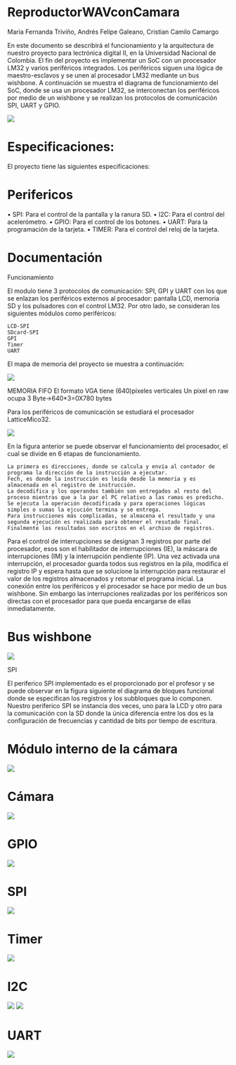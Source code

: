 # ReproductorWAVconCamara

Maria Fernanda Triviño, Andrés Felipe Galeano, Cristian Camilo Camargo

En este documento se describirá el funcionamiento y la arquitectura de nuestro proyecto para lectrónica digital II, en la Universidad Nacional de Colombia. El fin del proyecto es implementar un SoC con un procesador LM32 y varios periféricos integrados. Los periféricos siguen una lógica de maestro-esclavos y se unen al procesador LM32 mediante un bus wishbone.
A continuación se muestra el diagrama de funcionamiento del SoC, donde se usa un procesador LM32, se interconectan los periféricos por medio de un wishbone y se realizan los protocolos de comunicación SPI, UART y GPIO.<br />

![](https://raw.githubusercontent.com/afgaleanog/ReproductorWAVconCamara/master/reproductorwav.png)

# Especificaciones:

El proyecto tiene las siguientes especificaciones:



# Perifericos

• SPI: Para el control de la pantalla y la ranura SD.
• I2C: Para el control del acelerómetro.
• GPIO: Para el control de los botones.
• UART: Para la programación de la tarjeta.
• TIMER: Para el control del reloj de la tarjeta. 


# Documentación

Funcionamiento

El modulo tiene 3 protocolos de comunicación: SPI, GPI y UART con los que se enlazan los periféricos externos al procesador: pantalla LCD, memoria SD y los pulsadores con el control LM32. Por otro lado, se consideran los siguientes módulos como periféricos:

    LCD-SPI
    SDcard-SPI
    GPI
    Timer
    UART

El mapa de memoria del proyecto se muestra a continuación:

![](https://raw.githubusercontent.com/afgaleanog/ReproductorWAVconCamara/master/mapadememoria.png)


MEMORIA FIFO
El formato VGA tiene (640)píxeles verticales
Un pixel en raw ocupa 3 Byte->640*3=0X780 bytes

Para los periféricos de comunicación se estudiará el procesador LatticeMico32.

![](https://raw.githubusercontent.com/afgaleanog/ReproductorWAVconCamara/master/lm32.png)

En la figura anterior se puede observar el funcionamiento del procesador, el cual se divide en 6 etapas de funcionamiento.

    La primera es direcciones, donde se calcula y envía al contador de programa la dirección de la instrucción a ejecutar.
    Fech, es donde la instrucción es leida desde la memoria y es almacenada en el registro de instrucción.
    La decodifica y los operandos también son entregados al resto del proceso mientras que a la par el PC relativo a las ramas es predicho.
    Se ejecuta la operación decodificada y para operaciones lógicas simples o sumas la ejcución termina y se entrega.
    Para instrucciones más complicadas, se almacena el resultado y una segunda ejecución es realizada para obtener el resutado final.
    Finalmente los resultados son escritos en el archivo de registros.

Para el control de interrupciones se designan 3 registros por parte del procesador, esos son el habilitador de interrupciones (IE), la máscara de interrupciones (IM) y la interrupción pendiente (IP). Una vez activada una interrupción, el procesador guarda todos sus registros en la pila, modifica el registro IP y espera hasta que se solucione la interrupción para restaurar el valor de los registros almacenados y retomar el programa inicial. La conexión entre los periféricos y el procesador se hace por medio de un bus wishbone. Sin embargo las interrupciones realizadas por los periféricos son directas con el procesador para que pueda encargarse de ellas inmediatamente.


# Bus wishbone

![](https://raw.githubusercontent.com/afgaleanog/ReproductorWAVconCamara/master/wishbone.png)

SPI

El periferico SPI implementado es el proporcionado por el profesor y se puede observar en la figura siguiente el diagrama de bloques funcional donde se especifican los registros y los subbloques que lo componen. Nuestro periferico SPI se instancia dos veces, uno para la LCD y otro para la comunicación con la SD donde la única diferencia entre los dos es la configuración de frecuencias y cantidad de bits por tiempo de escritura.


# Módulo interno de la cámara

![](https://raw.githubusercontent.com/afgaleanog/ReproductorWAVconCamara/master/modulocamara.png)

# Cámara

![](https://raw.githubusercontent.com/afgaleanog/ReproductorWAVconCamara/master/camara.png)

# GPIO

![](https://raw.githubusercontent.com/afgaleanog/ReproductorWAVconCamara/master/gpio.png)

# SPI

![](https://raw.githubusercontent.com/afgaleanog/ReproductorWAVconCamara/master/spi.png)

# Timer

![](https://raw.githubusercontent.com/afgaleanog/ReproductorWAVconCamara/master/timer.png)

# I2C

![](https://raw.githubusercontent.com/afgaleanog/ReproductorWAVconCamara/master/i2c1.png)
![](https://raw.githubusercontent.com/afgaleanog/ReproductorWAVconCamara/master/i2c2.png)



# UART

![](https://raw.githubusercontent.com/afgaleanog/ReproductorWAVconCamara/master/uart.png)






